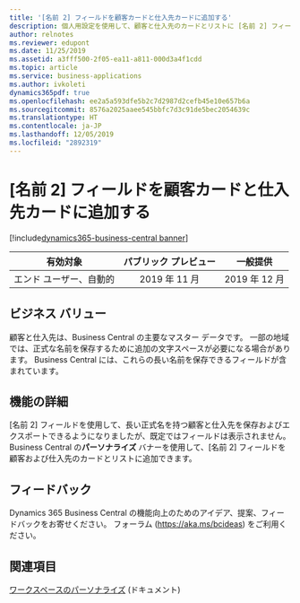 ```yaml
---
title: '[名前 2] フィールドを顧客カードと仕入先カードに追加する'
description: 個人用設定を使用して、顧客と仕入先のカードとリストに [名前 2] フィールドを追加できます。
author: relnotes
ms.reviewer: edupont
ms.date: 11/25/2019
ms.assetid: a3fff500-2f05-ea11-a811-000d3a4f1cdd
ms.topic: article
ms.service: business-applications
ms.author: ivkoleti
dynamics365pdf: true
ms.openlocfilehash: ee2a5a593dfe5b2c7d2987d2cefb45e10e657b6a
ms.sourcegitcommit: 8576a2025aaee545bbfc7d3c91de5bec2054639c
ms.translationtype: HT
ms.contentlocale: ja-JP
ms.lasthandoff: 12/05/2019
ms.locfileid: "2892319"
---
```

# <a name="add-the-name-2-field-to-customer-and-vendor-cards"></a>[名前 2] フィールドを顧客カードと仕入先カードに追加する
[!include[dynamics365-business-central banner](../includes/dynamics365-business-central.md)]

| 有効対象    |  パブリック プレビュー | 一般提供 | 
| ---------- | :----------: |:----------: |
|エンド ユーザー、自動的|2019 年 11 月| 2019 年 12 月|


## <a name="business-value"></a>ビジネス バリュー
<!-- bv start -->
顧客と仕入先は、Business Central の主要なマスター データです。 一部の地域では、正式な名前を保存するために追加の文字スペースが必要になる場合があります。 Business Central には、これらの長い名前を保存できるフィールドが含まれています。
<!-- bv end -->



## <a name="feature-details"></a>機能の詳細
<!--feature detail start -->
[名前 2] フィールドを使用して、長い正式名を持つ顧客と仕入先を保存およびエクスポートできるようになりましたが、既定ではフィールドは表示されません。 Business Central の**パーソナライズ** バナーを使用して、[名前 2] フィールドを顧客および仕入先のカードとリストに追加できます。
<!--feature detail end -->






## <a name="tell-us-what-you-think"></a>フィードバック
Dynamics 365 Business Central の機能向上のためのアイデア、提案、フィードバックをお寄せください。 フォーラム (https://aka.ms/bcideas) をご利用ください。




## <a name="see-also"></a>関連項目

[ワークスペースのパーソナライズ](https://docs.microsoft.com/dynamics365/business-central/ui-personalization-user) (ドキュメント)
